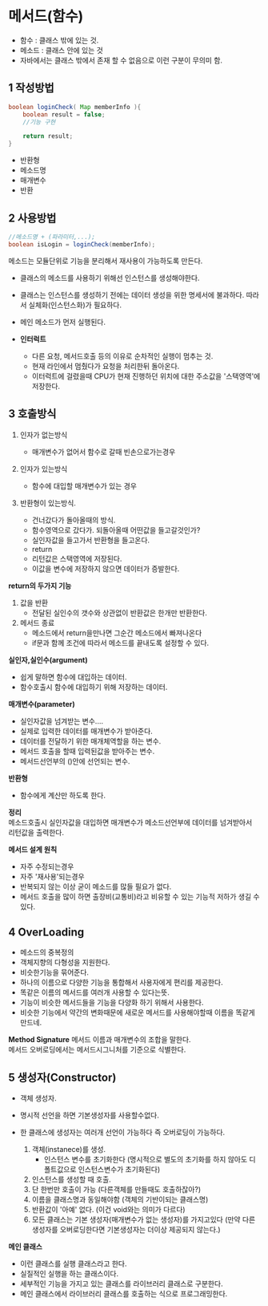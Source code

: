 # 메서드(함수)

- 함수 : 클래스 밖에 있는 것.
- 메소드 : 클래스 안에 있는 것
- 자바에서는 클래스 밖에서 존재 할 수 없음으로 이런 구분이 무의미 함.

## 1 작성방법
~~~java
boolean loginCheck( Map memberInfo ){
	boolean result = false;
	//기능 구현

	return result;
}
~~~
- 반환형
- 메소드명
- 매개변수
- 반환

## 2 사용방법
~~~ java
//메소드명 + (파라미터,...);
boolean isLogin = loginCheck(memberInfo);
~~~	
메소드는 모듈단위로 기능을 분리해서 재사용이 가능하도록 만든다.

- 클래스의 메소드를 사용하기 위해선 인스턴스를 생성해야한다.
- 클래스는 인스턴스를 생성하기 전에는 데이터 생성을 위한 명세서에 불과하다. 따라서 실체화(인스턴스화)가 필요하다.
- 메인 메소드가 먼저 실행된다.

- **인터럭트**
	- 다른 요청, 메서드호출 등의 이유로 순차적인 실행이 멈추는 것.
	- 현재 라인에서 멈췄다가 요청을 처리한뒤 돌아온다.
	- 이터럭트에 걸렸을때 CPU가 현재 진행하던 위치에 대한 주소값을 '스택영역'에 저장한다.


## 3 호출방식
1) 인자가 없는방식
	- 매개변수가 없어서 함수로 갈때 빈손으로가는경우

2) 인자가 있는방식
	- 함수에 대입할 매개변수가 있는 경우

3) 반환형이 있는방식.
	- 건너갔다가 돌아올때의 방식.
	- 함수영역으로 갔다가. 되돌아올때 어떤값을 들고갈것인가?
	- 실인자값을 들고가서 반환형을 들고온다.
	- return
	- 리턴값은 스택영역에 저장된다.
	- 이값을 변수에 저장하지 않으면 데이터가 증발한다.


**return의 두가지 기능**
1) 값을 반환
	- 전달된 실인수의 갯수와 상관없이 반환값은 한개만 반환한다.
2) 메서드 종료
	- 메소드에서 return을만나면 그순간 메소드에서 빠져나온다
	- if문과 함께 조건에 따라서 메소드를 끝내도록 설정할 수 있다.

	
**실인자,실인수(argument)**
- 쉽게 말하면 함수에 대입하는 데이터.
- 함수호출시 함수에 대입하기 위해 저장하는 데이터.


**매개변수(parameter)**
- 실인자값을 넘겨받는 변수....
- 실제로 입력한 데이터를 매개변수가 받아준다.
- 데이터를 전달하기 위한 매개체역할을 하는 변수.
- 메서드 호출을 할때 입력된값을 받아주는 변수.
- 메서드선언부의 ()안에 선언되는 변수.


**반환형**
- 함수에게 계산만 하도록 한다.
	

**정리**<br/>
메소드호출시 실인자값을 대입하면 매개변수가 메소드선언부에 데이터를 넘겨받아서 리턴값을 출력한다.


**메서드 설계 원칙**
- 자주 수정되는경우
- 자주 '재사용'되는경우
- 반복되지 않는 이상 굳이 메소드를 많들 필요가 없다.
- 메서드 호출을 많이 하면 출장비(교통비)라고 비유할 수 있는 기능적 저하가 생길 수 있다.




## 4 OverLoading
- 메소드의 중복정의
- 객체지향의 다형성을 지원한다.
- 비슷한기능을 묶어준다.
- 하나의 이름으로 다양한 기능을 통합해서 사용자에게 편리를 제공한다.
- 똑같은 이름의 메서드를 여러개 사용할 수 있다는뜻.
- 기능이 비슷한 메서드들을 기능을 다양화 하기 위해서 사용한다.
- 비슷한 기능에서 약간의 변화때문에 새로운 메서드를 사용해야할때 이름을 똑같게 만드네.


**Method Signature**
메서드 이름과 매개변수의 조합을 말한다.  
메서드 오버로딩에서는 메서드시그니처를 기준으로 식별한다.


## 5 생성자(Constructor)
- 객체 생성자.
- 명시적 선언을 하면 기본생성자를 사용할수없다.
- 한 클래스에 생성자는 여러개 선언이 가능하다 즉 오버로딩이 가능하다.


	1) 객체(instanece)를 생성.
		- 인스턴스 변수를 초기화한다
		(명시적으로 별도의 초기화를 하지 않아도 디폴트값으로 인스턴스변수가 초기화된다)
	2) 인스턴스를 생성할 때 호출.
	3) 단 한번만 호출이 가능		(다른객체를 만들때도 호출하잖아?)
	4) 이름을 클래스명과 동일해야함 (객체의 기반이되는 클래스명)
	5) 반환값이 '아예' 없다.		(이건 void와는 의미가 다르다)
	6) 모든 클래스는 기본 생성자(매개변수가 없는 생성자)를 가지고있다
	(만약 다른 생성자를 오버로딩한다면 기본생성자는 더이상 제공되지 않는다.)



**메인 클래스**
- 이런 클래스를 실행 클래스라고 한다.
- 실질적인 실행을 하는 클래스이다.
- 세부적인 기능을 가지고 있는 클래스를 라이브러리 클래스로 구분한다.
- 메인 클래스에서 라이브러리 클래스를 호출하는 식으로 프로그래밍한다.